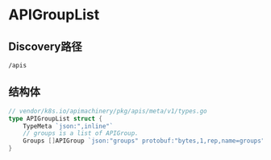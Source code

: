 # APIGroupList

## Discovery路径
`/apis`

## 结构体
```go
// vendor/k8s.io/apimachinery/pkg/apis/meta/v1/types.go
type APIGroupList struct {
	TypeMeta `json:",inline"`
	// groups is a list of APIGroup.
	Groups []APIGroup `json:"groups" protobuf:"bytes,1,rep,name=groups"`
}
```
